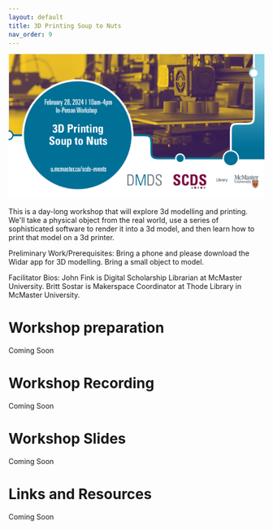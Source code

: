 ```yaml
---
layout: default
title: 3D Printing Soup to Nuts
nav_order: 9
---
```

<img src="assets/img/3DPrinting.png" alt="Workshop Title Slide" width="720">

This is a day-long workshop that will explore 3d modelling and printing. We'll take a physical object from the real world, use a series of sophisticated software to render it into a 3d model, and then learn how to print that model on a 3d printer.

Preliminary Work/Prerequisites: Bring a phone and please download the Widar app for 3D modelling. Bring a small object to model.

Facilitator Bios: John Fink is Digital Scholarship Librarian at McMaster University. Britt Sostar is Makerspace Coordinator at Thode Library in McMaster University.

# Workshop preparation 

Coming Soon
  
# Workshop Recording

Coming Soon

# Workshop Slides

Coming Soon

# Links and Resources 

Coming Soon

